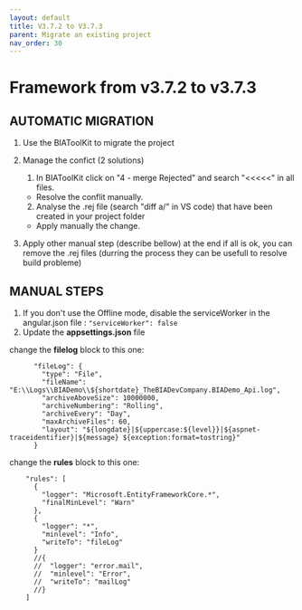 ```yaml
---
layout: default
title: V3.7.2 to V3.7.3
parent: Migrate an existing project
nav_order: 30
---
```

# Framework from v3.7.2 to v3.7.3

## AUTOMATIC MIGRATION
 
1. Use the BIAToolKit to migrate the project

2. Manage the confict (2 solutions)
   1. In BIAToolKit click on "4 - merge Rejected" and search "<<<<<" in all files.  
    * Resolve the conflit manually.
   2. Analyse the .rej file (search "diff a/" in VS code) that have been created in your project folder
     * Apply manually the change.

3. Apply other manual step (describe bellow) at the end if all is ok, you can remove the .rej files (durring the process they can be usefull to resolve build probleme)

## MANUAL STEPS
1. If you don't use the Offline mode, disable the serviceWorker in the angular.json file : ```"serviceWorker": false```
2. Update the **appsettings.json** file

change the **filelog** block to this one:
```
      "fileLog": {
        "type": "File",
        "fileName": "E:\\Logs\\BIADemo\\${shortdate}_TheBIADevCompany.BIADemo_Api.log",
        "archiveAboveSize": 10000000,
        "archiveNumbering": "Rolling",
        "archiveEvery": "Day",
        "maxArchiveFiles": 60,
        "layout": "${longdate}|${uppercase:${level}}|${aspnet-traceidentifier}|${message} ${exception:format=tostring}"
      }
```
change the **rules** block to this one:
```
    "rules": [
      {
        "logger": "Microsoft.EntityFrameworkCore.*",
        "finalMinLevel": "Warn"
      },
      {
        "logger": "*",
        "minlevel": "Info",
        "writeTo": "fileLog"
      }
      //{
      //  "logger": "error.mail",
      //  "minlevel": "Error",
      //  "writeTo": "mailLog"
      //}
    ]
```